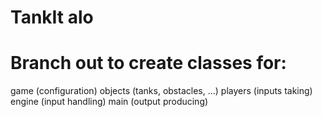 # TankIt alo

# Branch out to create classes for: 
game (configuration)
objects (tanks, obstacles, ...) 
players (inputs taking)
engine (input handling)
main (output producing)
